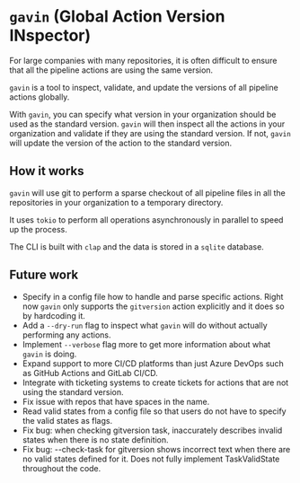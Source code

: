 # `gavin` (Global Action Version INspector)

For large companies with many repositories, it is often difficult to ensure that all the pipeline actions are using the same version.

`gavin` is a tool to inspect, validate, and update the versions of all pipeline actions globally.

With `gavin`, you can specify what version in your organization should be used as the standard version. `gavin` will then inspect all the actions in your organization and validate if they are using the standard version. If not, `gavin` will update the version of the action to the standard version.

## How it works

`gavin` will use git to perform a sparse checkout of all pipeline files in all the repositories in your organization to a temporary directory.

It uses `tokio` to perform all operations asynchronously in parallel to speed up the process.

The CLI is built with `clap` and the data is stored in a `sqlite` database.

## Future work

- Specify in a config file how to handle and parse specific actions. Right now `gavin` only supports the `gitversion` action explicitly and it does so by hardcoding it.
- Add a `--dry-run` flag to inspect what `gavin` will do without actually performing any actions.
- Implement `--verbose` flag more to get more information about what `gavin` is doing.
- Expand support to more CI/CD platforms than just Azure DevOps such as GitHub Actions and GitLab CI/CD.
- Integrate with ticketing systems to create tickets for actions that are not using the standard version.
- Fix issue with repos that have spaces in the name.
- Read valid states from a config file so that users do not have to specify the valid states as flags.
- Fix bug: when checking gitversion task, inaccurately describes invalid states when there is no state definition.
- Fix bug: --check-task for gitversion shows incorrect text when there are no valid states defined for it. Does not fully implement TaskValidState throughout the code.
